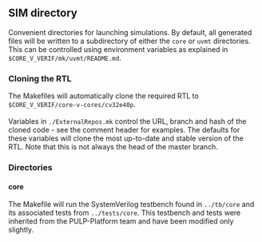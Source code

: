 ## SIM directory
Convenient directories for launching simulations.
By default, all generated files will be written to a subdirectory of either the `core` or `uvmt` directories.
This can be controlled using environment variables as explained in `$CORE_V_VERIF/mk/uvmt/README.md`.

### Cloning the RTL
The Makefiles will automatically clone the required RTL to `$CORE_V_VERIF/core-v-cores/cv32e40p`.
<br><br>
Variables in `./ExternalRepos.mk` control the URL, branch and hash of the cloned code - see
the comment header for examples.  The defaults for these variables will clone the
most up-to-date and stable version of the RTL.  Note that this is not always the
head of the master branch.

### Directories

#### core
The Makefile will run the SystemVerilog testbench found in `../tb/core` and
its associated tests from `../tests/core`.  This testbench and tests were
inherited from the PULP-Platform team and have been modified only slightly.


